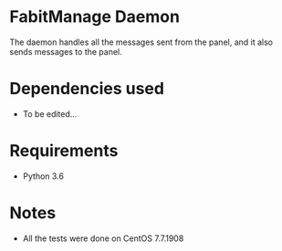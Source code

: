 # FabitManage Daemon
The daemon handles all the messages sent from the panel, and it also sends messages to the panel.

# Dependencies used
- To be edited...

# Requirements
- Python 3.6

# Notes
- All the tests were done on CentOS 7.7.1908
